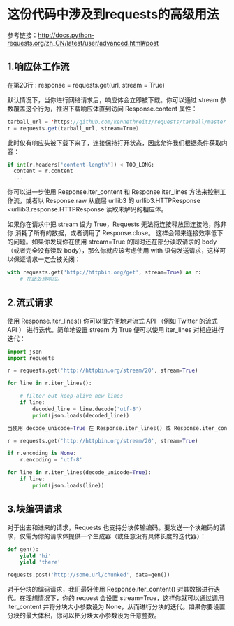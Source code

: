
# 这份代码中涉及到requests的高级用法
参考链接：http://docs.python-requests.org/zh_CN/latest/user/advanced.html#post

## 1.响应体工作流

在第20行 : response = requests.get(url, stream = True)

默认情况下，当你进行网络请求后，响应体会立即被下载。你可以通过 stream 参数覆盖这个行为，推迟下载响应体直到访问 Response.content 属性：

```Java
tarball_url = 'https://github.com/kennethreitz/requests/tarball/master'
r = requests.get(tarball_url, stream=True)
```

此时仅有响应头被下载下来了，连接保持打开状态，因此允许我们根据条件获取内容：

```python
if int(r.headers['content-length']) < TOO_LONG:
  content = r.content
  ...
```
你可以进一步使用 Response.iter_content 和 Response.iter_lines 方法来控制工作流，或者以 Response.raw 从底层 urllib3 的 urllib3.HTTPResponse <urllib3.response.HTTPResponse 读取未解码的相应体。

如果你在请求中把 stream 设为 True，Requests 无法将连接释放回连接池，除非你 消耗了所有的数据，或者调用了 Response.close。 这样会带来连接效率低下的问题。如果你发现你在使用 stream=True 的同时还在部分读取请求的 body（或者完全没有读取 body），那么你就应该考虑使用 with 语句发送请求，这样可以保证请求一定会被关闭：

```python
with requests.get('http://httpbin.org/get', stream=True) as r:
    # 在此处理响应。
```

## 2.流式请求

使用 Response.iter_lines() 你可以很方便地对流式 API （例如 Twitter 的流式 API ） 进行迭代。简单地设置 stream 为 True 便可以使用 iter_lines 对相应进行迭代：

```python
import json
import requests

r = requests.get('http://httpbin.org/stream/20', stream=True)

for line in r.iter_lines():

    # filter out keep-alive new lines
    if line:
        decoded_line = line.decode('utf-8')
        print(json.loads(decoded_line))

当使用 decode_unicode=True 在 Response.iter_lines() 或 Response.iter_content() 中时，你需要提供一个回退编码方式，以防服务器没有提供默认回退编码，从而导致错误：

r = requests.get('http://httpbin.org/stream/20', stream=True)

if r.encoding is None:
    r.encoding = 'utf-8'

for line in r.iter_lines(decode_unicode=True):
    if line:
        print(json.loads(line))
```

## 3.块编码请求

对于出去和进来的请求，Requests 也支持分块传输编码。要发送一个块编码的请求，仅需为你的请求体提供一个生成器（或任意没有具体长度的迭代器）：

```python
def gen():
    yield 'hi'
    yield 'there'

requests.post('http://some.url/chunked', data=gen())
```
对于分块的编码请求，我们最好使用 Response.iter_content() 对其数据进行迭代。在理想情况下，你的 request 会设置 stream=True，这样你就可以通过调用 iter_content 并将分块大小参数设为 None，从而进行分块的迭代。如果你要设置分块的最大体积，你可以把分块大小参数设为任意整数。

